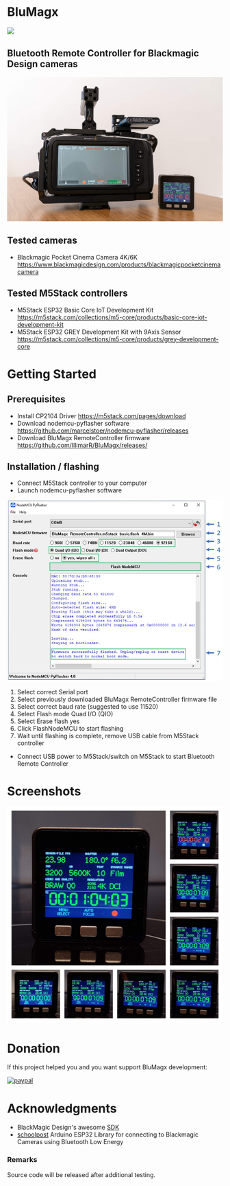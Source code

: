 # BluMagx
![](https://img.shields.io/badge/Version-0.9_beta_1-green.svg)

## Bluetooth Remote Controller for Blackmagic Design cameras

![Banner](blob/banner.jpg?raw=true)

## Tested cameras
* Blackmagic Pocket Cinema Camera 4K/6K https://www.blackmagicdesign.com/products/blackmagicpocketcinemacamera

## Tested M5Stack controllers
* M5Stack ESP32 Basic Core IoT Development Kit https://m5stack.com/collections/m5-core/products/basic-core-iot-development-kit
* M5Stack ESP32 GREY Development Kit with 9Axis Sensor https://m5stack.com/collections/m5-core/products/grey-development-core

# Getting Started

## Prerequisites
* Install CP2104 Driver https://m5stack.com/pages/download
* Download nodemcu-pyflasher software https://github.com/marcelstoer/nodemcu-pyflasher/releases
* Download BluMagx RemoteController firmware https://github.com/IllimarR/BluMagx/releases/

## Installation / flashing
* Connect M5Stack controller to your computer
* Launch nodemcu-pyflasher software

![Banner](blob/NodeMCU_PyFlasher_screenshot.jpg?raw=true)

1. Select correct Serial port
2. Select previously downloaded BluMagx RemoteController firmware file
3. Select correct baud rate (suggested to use 11520)
4. Select Flash mode Quad I/O (QIO)
5. Select Erase flash yes
6. Click FlashNodeMCU to start flashing
7. Wait until flashing is complete, remove USB cable from M5Stack controller

* Connect USB power to M5Stack/switch on M5Stack to start Bluetooth Remote Controller

# Screenshots
![Banner](blob/screenshots.jpg?raw=true)

# Donation
If this project helped you and you want support BluMagx development:

[![paypal](https://www.paypalobjects.com/en_US/i/btn/btn_donateCC_LG.gif)](https://www.paypal.com/cgi-bin/webscr?cmd=_donations&business=K624NH2CJ7TXQ&item_name=BluMagx+development+donation&currency_code=EUR&source=url)

# Acknowledgments
- BlackMagic Design's awesome [SDK](https://www.blackmagicdesign.com/developer/product/camera)
- [schoolpost](https://github.com/schoolpost/BlueMagic32) Arduino ESP32 Library for connecting to Blackmagic Cameras using Bluetooth Low Energy

### Remarks
Source code will be released after additional testing.
